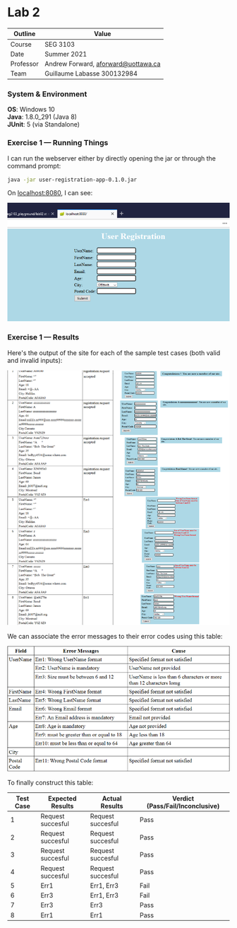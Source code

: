 # Lab 2

| Outline | Value |
| --- | --- |
| Course | SEG 3103 |
| Date | Summer 2021 |
| Professor | Andrew Forward, aforward@uottawa.ca |
| Team | Guillaume Labasse 300132984 |

### System & Environment

**OS**: Windows 10<br>
**Java**: 1.8.0_291 (Java 8)<br>
**JUnit**: 5 (via Standalone)

### Exercise 1 — Running Things

I can run the webserver either by directly opening the jar or through the command prompt:

```bash
java -jar user-registration-app-0.1.0.jar
```

On [localhost:8080](localhost:8080), I can see:

![Running site](assets/canrun.png)

### Exercise 1 — Results

Here's the output of the site for each of the sample test cases (both valid and invalid inputs):

![Test results](assets/siteresults.png)

We can associate the error messages to their error codes using this table:

![Error codes](assets/errcodes.png)

To finally construct this table:


| Test Case | Expected Results | Actual Results | Verdict (Pass/Fail/Inconclusive) |
| --- | --- | --- | --- |
| 1 | Request succesful  | Request succesful | Pass |
| 2 | Request succesful  | Request succesful | Pass |
| 3 | Request succesful  | Request succesful | Pass |
| 4 | Request succesful  | Request succesful | Pass |
| 5 | Err1 | Err1, Err3 | Fail |
| 6 | Err3 | Err1, Err3 | Fail |
| 7 | Err3 | Err3 | Pass |
| 8 | Err1 | Err1 | Pass |

